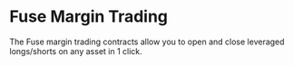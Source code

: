 # Fuse Margin Trading

The Fuse margin trading contracts allow you to open and close leveraged longs/shorts on any asset in 1 click.
